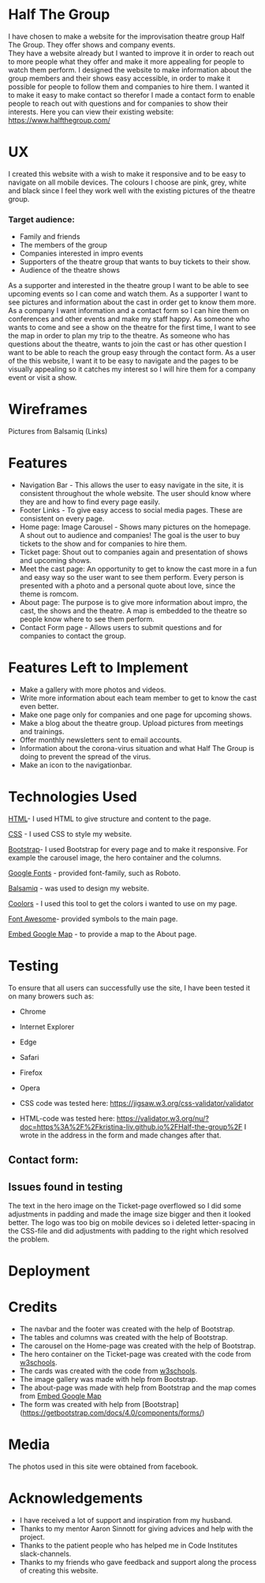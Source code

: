  
# Half The Group
I have chosen to make a website for the improvisation theatre group Half The Group. They offer shows and company events.  
They have a website already but I wanted to improve it in order to reach out to more people what they offer and make it more appealing for people to watch them perform. 
I designed the website to make information about the group members and their shows easy accessible, in order to make it possible for people to follow them and companies to hire them. 
I wanted it to make it easy to make contact so therefor I made a contact form to enable people to reach out with questions and for companies to show their interests.
Here you can view their existing website: https://www.halfthegroup.com/

# UX
I created this website with a wish to make it responsive and to be easy to navigate on all mobile devices.
The colours I choose are pink, grey, white and black since I feel they work well with the existing pictures of the theatre group. 
 
### Target audience:
- Family and friends
- The members of the group
- Companies interested in impro events
- Supporters of the theatre group that wants to buy tickets to their show.
- Audience of the theatre shows

As a supporter and interested in the theatre group I want to be able to see upcoming events so I can come and watch them.
As a supporter I want to see pictures and information about the cast in order get to know them more.
As a company I want information and a contact form so I can hire them on conferences and other events and make my staff happy.
As someone who wants to come and see a show on the theatre for the first time, I want to see the map in order to plan my trip to the theatre.
As someone who has questions about the theatre, wants to join the cast or has other question I want to be able to reach the group easy through the contact form.
As a user of the this website, I want it to be easy to navigate and the pages to be visually appealing so it catches my interest so I will hire them for a company event or visit a show.

# Wireframes
Pictures from Balsamiq (Links)
 
# Features
- Navigation Bar - This allows the user to easy navigate in the site, it is consistent throughout the whole website. 
The user should know where they are and how to find every page easily. 
- Footer Links -  To give easy access to social media pages. These are consistent on every page. 
- Home page: Image Carousel - Shows many pictures on the homepage. A shout out to audience and companies! The goal is the user to buy tickets to the show and for companies to hire them. 
- Ticket page: Shout out to companies again and presentation of shows and upcoming shows. 
- Meet the cast page: An opportunity to get to know the cast more in a fun and easy way so the user want to see them perform. Every person is presented with a photo and a personal quote about love, since the theme is romcom. 
- About page: The purpose is to give more information about impro, the cast, the shows and the theatre. A map is embedded to the theatre so people know where to see them perform. 
- Contact Form page - Allows users to submit questions and for companies to contact the group.
 
# Features Left to Implement
- Make a gallery with more photos and videos. 
- Write more information about each team member to get to know the cast even better. 
- Make one page only for companies and one page for upcoming shows. 
- Make a blog about the theatre group. Upload pictures from meetings and trainings.
- Offer monthly newsletters sent to email accounts. 
- Information about the corona-virus situation and what Half The Group is doing to prevent the spread of the virus. 
- Make an icon to the navigationbar. 
 
 
# Technologies Used
 
[HTML](https://en.wikipedia.org/wiki/HTML5)- I used HTML to give structure and content to the page. 
 
[CSS](https://sv.wikipedia.org/wiki/Cascading_Style_Sheets) - I used CSS to style my website. 
 
[Bootstrap](https://getbootstrap.com/docs/4.4/getting-started/introduction/)- I used Bootstrap for every page and to make it responsive. For example the carousel image, the hero container and the columns. 

[Google Fonts](https://fonts.google.com/) - provided font-family, such as Roboto.
 
[Balsamiq](https://balsamiq.com/) - was used to design my website. 
 
[Coolors](https://coolors.co/806157-cccccc-cf5d9a-e5b6a9-c0287a) - I used this tool to get the colors i wanted to use on my page. 
 
[Font Awesome](https://fontawesome.com/)- provided symbols to the main page. 

[Embed Google Map](https://www.embedgooglemap.net/) - to provide a map to the About page. 

# Testing
To ensure that all users can successfully use the site, I have been tested it on many browers such as:

- Chrome
- Internet Explorer
- Edge
- Safari
- Firefox
- Opera

- CSS code was tested here: https://jigsaw.w3.org/css-validator/validator

- HTML-code was tested here: https://validator.w3.org/nu/?doc=https%3A%2F%2Fkristina-liv.github.io%2FHalf-the-group%2F
I wrote in the address in the form and made changes after that. 

## Contact form:


## Issues found in testing
The text in the hero image on the Ticket-page overflowed so I did some adjustments in padding and made the image size bigger and then it looked better. 
The logo was too big on mobile devices so i deleted letter-spacing in the CSS-file and did adjustments with padding to the right which resolved the problem. 

# Deployment


# Credits
- The navbar and the footer was created with the help of Bootstrap. 
- The tables and columns was created with the help of Bootstrap. 
- The carousel on the Home-page was created with the help of Bootstrap. 
- The hero container on the Ticket-page was created with the code from [w3schools](https://www.w3schools.com/howto/howto_css_hero_image.asp). 
- The cards was created with the code from [w3schools](https://www.w3schools.com/bootstrap4/bootstrap_cards.asp). 
- The image gallery was made with help from Bootstrap. 
- The about-page was made with help from Bootstrap and the map comes from [Embed Google Map](https://www.embedgooglemap.net/)
- The form was created with help from [Bootstrap] (https://getbootstrap.com/docs/4.0/components/forms/)
 
# Media
The photos used in this site were obtained from facebook. 
 
# Acknowledgements
- I have received a lot of support and inspiration from my husband. 
- Thanks to my mentor Aaron Sinnott for giving advices and help with the project. 
- Thanks to the patient people who has helped me in Code Institutes slack-channels.  
- Thanks to my friends who gave feedback and support along the process of creating this website.
